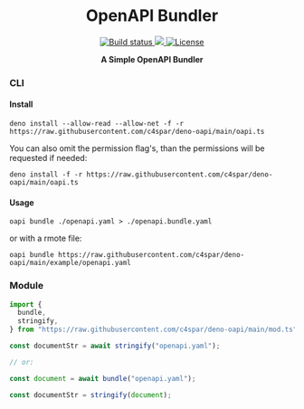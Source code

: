 <h1 align="center">OpenAPI Bundler</h1>

<p align="center">
  <a href="https://github.com/c4spar/deno-oapi/actions/workflows/test.yml">
    <img alt="Build status" src="https://github.com/c4spar/deno-oapi/workflows/Test/badge.svg?branch=main" />
  </a>
  <a href="https://codecov.io/gh/c4spar/deno-oapi">
    <img src="https://codecov.io/gh/c4spar/deno-oapi/branch/main/graph/badge.svg"/>
  </a>
  <a href="../LICENSE">
    <img alt="License" src="https://img.shields.io/github/license/c4spar/deno-oapi?logo=github" />
  </a>
</p>

<p align="center">
  <b>A Simple OpenAPI Bundler</b>
</p>

### CLI

#### Install

```shell
deno install --allow-read --allow-net -f -r https://raw.githubusercontent.com/c4spar/deno-oapi/main/oapi.ts
```

You can also omit the permission flag's, than the permissions will be requested
if needed:

```shell
deno install -f -r https://raw.githubusercontent.com/c4spar/deno-oapi/main/oapi.ts
```

#### Usage

```shell
oapi bundle ./openapi.yaml > ./openapi.bundle.yaml
```

or with a rmote file:

```shell
oapi bundle https://raw.githubusercontent.com/c4spar/deno-oapi/main/example/openapi.yaml
```

### Module

```typescript
import {
  bundle,
  stringify,
} from "https://raw.githubusercontent.com/c4spar/deno-oapi/main/mod.ts";

const documentStr = await stringify("openapi.yaml");

// or:

const document = await bundle("openapi.yaml");

const documentStr = stringify(document);
```
